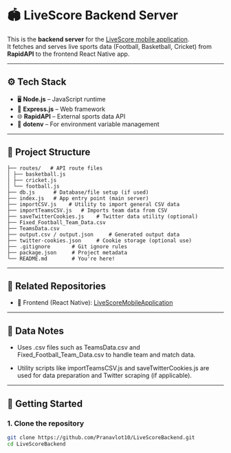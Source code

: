 # 🏟️ LiveScore Backend Server

This is the **backend server** for the [LiveScore mobile application](https://github.com/Pranavlot10/LiveScoreMobileApplication).  
It fetches and serves live sports data (Football, Basketball, Cricket) from **RapidAPI** to the frontend React Native app.

---

## ⚙️ Tech Stack

- 🖥️ **Node.js** – JavaScript runtime
- 🚀 **Express.js** – Web framework
- 🌐 **RapidAPI** – External sports data API
- 🔑 **dotenv** – For environment variable management

---

## 📁 Project Structure
```
├── routes/   # API route files
│ ├── basketball.js
│ ├── cricket.js
│ └── football.js
├── db.js      # Database/file setup (if used)
├── index.js   # App entry point (main server)
├── importCSV.js    # Utility to import general CSV data
├── importTeamsCSV.js   # Imports team data from CSV
├── saveTwitterCookies.js    # Twitter data utility (optional)
├── Fixed_Football_Team_Data.csv
├── TeamsData.csv
├── output.csv / output.json     # Generated output data
├── twitter-cookies.json     # Cookie storage (optional use)
├── .gitignore       # Git ignore rules
├── package.json     # Project metadata
└── README.md        # You're here!
```
---

## 🔗 Related Repositories

- 📱 Frontend (React Native): [LiveScoreMobileApplication](https://github.com/Pranavlot10/LiveScoreMobileApplication)

---

## 📄 Data Notes

- Uses .csv files such as TeamsData.csv and Fixed_Football_Team_Data.csv to handle team and match data.

- Utility scripts like importTeamsCSV.js and saveTwitterCookies.js are used for data preparation and Twitter scraping (if applicable).

---

## 🚀 Getting Started

### 1. Clone the repository

```bash
git clone https://github.com/Pranavlot10/LiveScoreBackend.git
cd LiveScoreBackend


